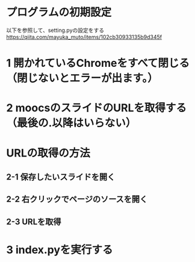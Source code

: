 # プログラムの初期設定
以下を参照して、setting.pyの設定をする
https://qiita.com/mayuka_muto/items/102cb30933135b9d345f




# 1 開かれているChromeをすべて閉じる（閉じないとエラーが出ます。）
# 2 moocsのスライドのURLを取得する （最後の.以降はいらない）

# URLの取得の方法
## 2-1 保存したいスライドを開く
## 2-2 右クリックでページのソースを開く
## 2-3 URLを取得

# 3 index.pyを実行する
